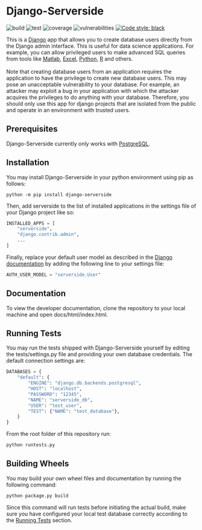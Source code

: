 # Django-Serverside
![build](https://img.shields.io/static/v1?label=build&message=passing&color=brightgreen)
![test](https://img.shields.io/static/v1?label=test&message=passing&color=brightgreen)
![coverage](https://img.shields.io/static/v1?label=test%20coverage&message=99%25&color=brightgreen)
![vulnerabilities](https://img.shields.io/static/v1?label=vulnerabilities&message=0&color=brightgreen)
[![Code style: black](https://img.shields.io/badge/code%20style-black-000000.svg)](https://github.com/psf/black)

This is a [Django](https://www.djangoproject.com/) app that allows you to create
database users directly from the Django admin interface. This is useful for data science
applications. For example, you can allow privileged users to make advanced SQL queries
from tools like [Matlab](www.mathworks.com), 
[Excel](https://www.microsoft.com/de-de/microsoft-365/excel), 
[Python](https://www.python.org/), [R](https://www.r-project.org/) and others.<br />
<br />
Note that creating database users from an application requires the application to have 
the privilege to create new database users. This may pose an unacceptable vulnerability 
to your database. For example, an attacker may exploit a bug in your application
with which the attacker acquires the privileges to do anything with your database. 
Therefore, you should only use this app for django projects that are isolated from the
public and operate in an environment with trusted users.  

## Prerequisites
Django-Serverside currently only works with [PostgreSQL](https://www.postgresql.org/).

## Installation
You may install Django-Serverside in your python environment using pip as follows:
```Shell
python -m pip install django-serverside
```
Then, add serverside to the list of installed applications in the settings file of your
Django project like so:
```py
INSTALLED_APPS = [
    "serverside",
    "django.contrib.admin",
    ...
]
```
Finally, replace your default user model as described in the 
[Django documentation](https://docs.djangoproject.com/en/4.0/topics/auth/customizing/#substituting-a-custom-user-model)
by adding the following line to your settings file:
```py
AUTH_USER_MODEL = "serverside.User"
```

## Documentation
To view the developer documentation, clone the repository to your local machine and open 
docs/html/index.html.

## Running Tests
You may run the tests shipped with Django-Serverside yourself by editing the 
tests/settings.py file and providing your own database credentials. The default 
connection settings are:
```py
DATABASES = {
    "default": {
        "ENGINE": "django.db.backends.postgresql",
        "HOST": "localhost",
        "PASSWORD": "12345",
        "NAME": "serverside_db",
        "USER": "test_user",
        "TEST": {"NAME": "test_database"},
    }
}
```
From the root folder of this repository run:
```py
python runtests.py
```

## Building Wheels
You may build your own wheel files and documentation by running the following command:
```py
python package.py build
```
Since this command will run tests before initiating the actual build, make sure you
have configured your local test database correctly according to the 
[Running Tests](#running-tests) section.